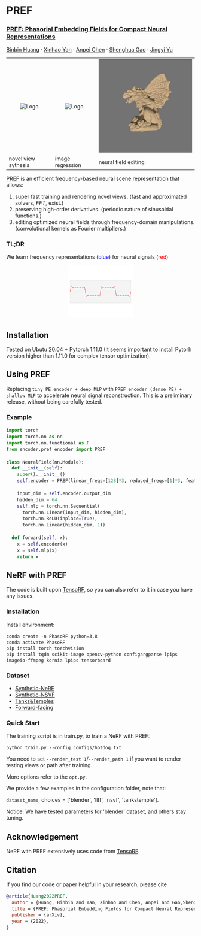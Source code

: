 # PREF
<p align="left">

  <h3 align="left">
  <a href="https://arxiv.org/abs/2205.13524">
  PREF: Phasorial Embedding Fields for Compact Neural Representations
  </a>
  </h3>
   
  <p align="left">
    <a href="https://hbb1.github.io/">Binbin Huang</a>
    ·
    <a href="https://svip-lab.github.io/">Xinhao Yan</a>
    ·
    <a href="https://apchenstu.github.io/">Anpei Chen</a>
    ·
    <a href="https://scholar.google.co.jp/citations?hl=zh-CN&user=fe-1v0MAAAAJ">Shenghua Gao</a>
    ·
    <a href="http://www.yu-jingyi.com/">Jingyi Yu</a>

  </p>
  </h4>
  <div align="left"></div>
</p>



<table>
<tr>
<td align="center"><img src="./media/novelviews.gif" alt="Logo" width="100%"></td>
<td align="center"><img src="./media/derivitives.gif" alt="Logo" width="100%"></td>
<td align="center"><img src="./media/sdf.gif" alt="Logo" width="100%"></td>
</tr>
<tr>
    <td>novel view sythesis</td>
    <td>image regression </td>
    <td>neural field editing</td>
  </tr>
</table>


<a href="https://arxiv.org/abs/2205.13524">PREF</a>  is an efficient frequency-based neural scene representation that allows:
1. super fast training and rendering novel views. (fast and approximated solvers, *FFT*, exist.)
2. preserving high-order derivatives. (periodic nature of sinusoidal functions.)
3. editing optimized neural fields through frequency-domain manipulations. (convolutional kernels as Fourier multipliers.)

### TL;DR
<p>We learn frequency representations (<font color='blue'>blue</font>) for neural signals (<font color='red'>red</font>)</P>
<p align="center">
    <img src="./media/fourier.gif" alt="Logo" width="35%"> 
</p>


## Installation

Tested on Ubutu 20.04 + Pytorch 1.11.0 
(It seems important to install Pytorh version higher than 1.11.0 for complex tensor optimization).

## Using PREF
Replacing `tiny PE encoder + deep MLP` with `PREF encoder (dense PE) + shallow MLP` to accelerate neural signal reconstruction. This is a preliminary release, without being carefully tested.
### Example
```python
import torch
import torch.nn as nn
import torch.nn.functional as F
from encoder.pref_encoder import PREF

class NeuralField(nn.Module):
  def __init__(self):
    super().__init__()
    self.encoder = PREF(linear_freqs=[128]*3, reduced_freqs=[1]*3, feature_dim=16)
    
    input_dim = self.encoder.output_dim
    hidden_dim = 64
    self.mlp = torch.nn.Sequential(
      torch.nn.Linear(input_dim, hidden_dim), 
      torch.nn.ReLU(inplace=True), 
      torch.nn.Linear(hidden_dim, 1))

  def forward(self, x):
    x = self.encoder(x)
    x = self.mlp(x)
    return x
``` 

## NeRF with PREF 
The code is built upon [TensoRF](https://github.com/apchenstu/TensoRF), so you can also refer to it in case you have any issues.

### Installation
Install environment:
```
conda create -n PhasoRF python=3.8
conda activate PhasoRF
pip install torch torchvision
pip install tqdm scikit-image opencv-python configargparse lpips imageio-ffmpeg kornia lpips tensorboard
```

### Dataset
* [Synthetic-NeRF](https://drive.google.com/drive/folders/128yBriW1IG_3NJ5Rp7APSTZsJqdJdfc1) 
* [Synthetic-NSVF](https://dl.fbaipublicfiles.com/nsvf/dataset/Synthetic_NSVF.zip)
* [Tanks&Temples](https://dl.fbaipublicfiles.com/nsvf/dataset/TanksAndTemple.zip)
* [Forward-facing](https://drive.google.com/drive/folders/128yBriW1IG_3NJ5Rp7APSTZsJqdJdfc1)

### Quick Start
The training script is in train.py, to train a NeRF with PREF:
```
python train.py --config configs/hotdog.txt
```

You need to set `--render_test 1`/`--render_path 1` if you want to render testing views or path after training. 

More options refer to the `opt.py`. 


We provide a few examples in the configuration folder, note that:

`dataset_name`, choices = ['blender', 'llff', 'nsvf', 'tankstemple']. 

Notice: We have tested parameters for 'blender' dataset, and others stay tuning. 


## Acknowledgement
NeRF with PREF extensively uses code from [TensoRF](https://github.com/apchenstu/TensoRF). 



## Citation
If you find our code or paper helpful in your research, please cite
```bibtex
@article{Huang2022PREF,
  author = {Huang, Binbin and Yan, Xinhao and Chen, Anpei and Gao,Shenghua and Yu, Jingyi},
  title = {PREF: Phasorial Embedding Fields for Compact Neural Representations},
  publisher = {arXiv},
  year = {2022},
}
```